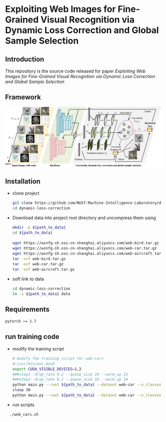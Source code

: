 # Exploiting Web Images for Fine-Grained Visual Recognition via Dynamic Loss Correction and Global Sample Selection

## Introduction
This repository is the source code released for paper *Exploiting Web Images for Fine-Grained Visual Recognition via Dynamic Loss Correction and Global Sample Selection*

## Framework
![framework](imgs/framework.jpg)

## Installation
- clone project
  ```bash
  git clone https://github.com/NUST-Machine-Intelligence-Laboratory/dynamic-loss-correction.git
  cd dynamic-loss-correction
  ```

- Download data into project root directory and uncompress them using
  ```bash
  mkdir -p ${path_to_data}
  cd ${path_to_data}
  
  wget https://wsnfg-sh.oss-cn-shanghai.aliyuncs.com/web-bird.tar.gz
  wget https://wsnfg-sh.oss-cn-shanghai.aliyuncs.com/web-car.tar.gz
  wget https://wsnfg-sh.oss-cn-shanghai.aliyuncs.com/web-aircraft.tar.gz
  tar -xvf web-bird.tar.gz
  tar -xvf web-car.tar.gz
  tar -xvf web-aircraft.tar.gz
  ```
- soft link to data
  ```bash
  cd dynamic-loss-correction
  ln -s ${path_to_data} data
  ```
  
## Requirements
  ```bash
  pytorch >= 1.7
  ```
  
## run training code
- modify the training script
  ```bash
  # modify the training script for web-cars
  #!/usr/bin/env bash
  export CUDA_VISIBLE_DEVICES=1,2
  ###step1--drop_rate 0.2 --queue_size 10 --warm_up 15
  ###step2--drop_rate 0.2 --queue_size 10 --warm_up 10
  python main.py --root ${path_to_data} --dataset web-car --n_classes 196 --base_lr 0.001 --batch_size 64 --epoch 100 --drop_rate 0.2 --queue_size 10 --warm_up 15 --weight_decay 1e-8 --step 1
  sleep 30
  python main.py --root ${path_to_data} --dataset web-car --n_classes 196 --base_lr 0.0001 --batch_size 18 --epoch 100 --drop_rate 0.2 --queue_size 10 --warm_up 10 --weight_decay 1e-5 --step 2
  ```
  
- run scripts
```bash
  ./web_cars.sh
  ```


